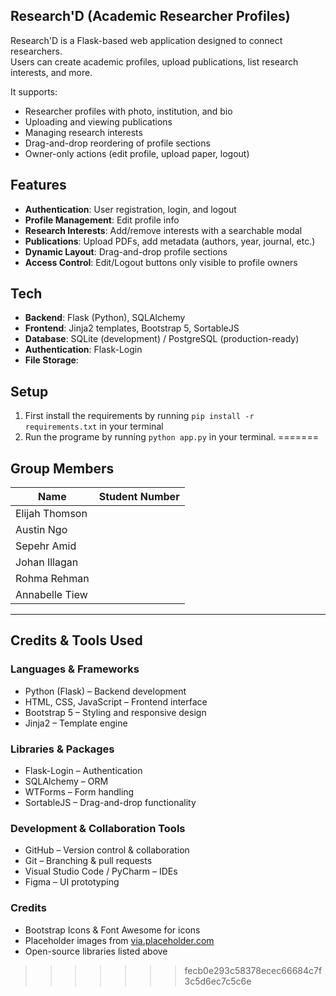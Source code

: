 ## Research'D (Academic Researcher Profiles)

Research'D is a Flask-based web application designed to connect researchers.  
Users can create academic profiles, upload publications, list research interests, and more.  

It supports:
- Researcher profiles with photo, institution, and bio
- Uploading and viewing publications
- Managing research interests
- Drag-and-drop reordering of profile sections
- Owner-only actions (edit profile, upload paper, logout)

## Features

- **Authentication**: User registration, login, and logout
- **Profile Management**: Edit profile info
- **Research Interests**: Add/remove interests with a searchable modal
- **Publications**: Upload PDFs, add metadata (authors, year, journal, etc.)
- **Dynamic Layout**: Drag-and-drop profile sections 
- **Access Control**: Edit/Logout buttons only visible to profile owners


## Tech

- **Backend**: Flask (Python), SQLAlchemy
- **Frontend**: Jinja2 templates, Bootstrap 5, SortableJS
- **Database**: SQLite (development) / PostgreSQL (production-ready)
- **Authentication**: Flask-Login
- **File Storage**: 

## Setup

1. First install the requirements by running
`pip install -r requirements.txt`
in your terminal
2. Run the programe by running 
`python app.py`
in your terminal.
=======

## Group Members

| Name        | Student Number              |
|-------------|------------------------------------|
| Elijah Thomson | |
| Austin Ngo     | |
| Sepehr Amid  | |
| Johan Illagan  | |
| Rohma Rehman   | |
| Annabelle Tiew     | |


---

##  Credits & Tools Used

### Languages & Frameworks
- Python (Flask) – Backend development  
- HTML, CSS, JavaScript – Frontend interface  
- Bootstrap 5 – Styling and responsive design  
- Jinja2 – Template engine  

### Libraries & Packages
- Flask-Login – Authentication  
- SQLAlchemy – ORM  
- WTForms – Form handling  
- SortableJS – Drag-and-drop functionality  

### Development & Collaboration Tools
- GitHub – Version control & collaboration  
- Git – Branching & pull requests  
- Visual Studio Code / PyCharm – IDEs  
- Figma – UI prototyping  

### Credits
- Bootstrap Icons & Font Awesome for icons  
- Placeholder images from [via.placeholder.com](https://via.placeholder.com)  
- Open-source libraries listed above  
>>>>>>> fecb0e293c58378ecec66684c7f3c5d6ec7c5c6e

